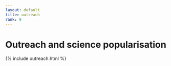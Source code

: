 ```yaml
---
layout: default
title: outreach
rank: 9
---
```


<div class="starter-template">
    <h1>Outreach and science popularisation</h1>
</div>

{% include outreach.html %}
